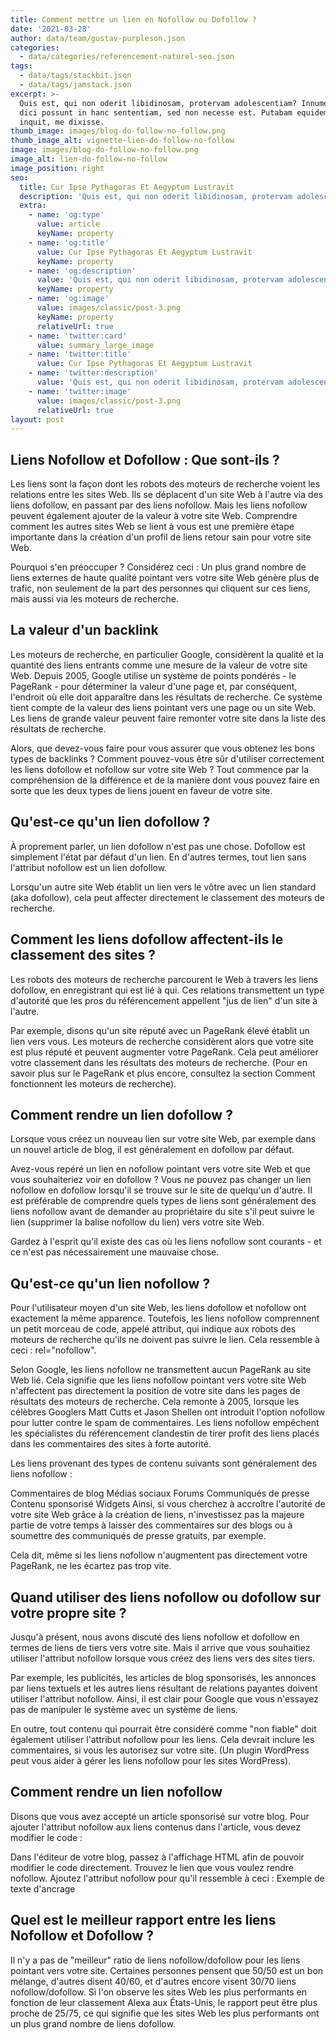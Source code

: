 ```yaml
---
title: Comment mettre un lien en Nofollow ou Dofollow ?
date: '2021-03-28'
author: data/team/gustav-purpleson.json
categories:
  - data/categories/referencement-naturel-seo.json
tags:
  - data/tags/stackbit.json
  - data/tags/jamstack.json
excerpt: >-
  Quis est, qui non oderit libidinosam, protervam adolescentiam? Innumerabilia
  dici possunt in hanc sententiam, sed non necesse est. Putabam equidem satis,
  inquit, me dixisse.
thumb_image: images/blog-do-follow-no-follow.png
thumb_image_alt: vignette-lien-do-follow-no-follow
image: images/blog-do-follow-no-follow.png
image_alt: lien-do-follow-no-follow
image_position: right
seo:
  title: Cur Ipse Pythagoras Et Aegyptum Lustravit
  description: 'Quis est, qui non oderit libidinosam, protervam adolescentiam'
  extra:
    - name: 'og:type'
      value: article
      keyName: property
    - name: 'og:title'
      value: Cur Ipse Pythagoras Et Aegyptum Lustravit
      keyName: property
    - name: 'og:description'
      value: 'Quis est, qui non oderit libidinosam, protervam adolescentiam'
      keyName: property
    - name: 'og:image'
      value: images/classic/post-3.png
      keyName: property
      relativeUrl: true
    - name: 'twitter:card'
      value: summary_large_image
    - name: 'twitter:title'
      value: Cur Ipse Pythagoras Et Aegyptum Lustravit
    - name: 'twitter:description'
      value: 'Quis est, qui non oderit libidinosam, protervam adolescentiam'
    - name: 'twitter:image'
      value: images/classic/post-3.png
      relativeUrl: true
layout: post
---
```

## Liens Nofollow et Dofollow : Que sont-ils ?

Les liens sont la façon dont les robots des moteurs de recherche voient les relations entre les sites Web. Ils se déplacent d'un site Web à l'autre via des liens dofollow, en passant par des liens nofollow. Mais les liens nofollow peuvent également ajouter de la valeur à votre site Web. Comprendre comment les autres sites Web se lient à vous est une première étape importante dans la création d'un profil de liens retour sain pour votre site Web.

Pourquoi s'en préoccuper ? Considérez ceci : Un plus grand nombre de liens externes de haute qualité pointant vers votre site Web génère plus de trafic, non seulement de la part des personnes qui cliquent sur ces liens, mais aussi via les moteurs de recherche.

## La valeur d'un backlink

Les moteurs de recherche, en particulier Google, considèrent la qualité et la quantité des liens entrants comme une mesure de la valeur de votre site Web. Depuis 2005, Google utilise un système de points pondérés - le PageRank - pour déterminer la valeur d'une page et, par conséquent, l'endroit où elle doit apparaître dans les résultats de recherche. Ce système tient compte de la valeur des liens pointant vers une page ou un site Web. Les liens de grande valeur peuvent faire remonter votre site dans la liste des résultats de recherche.

Alors, que devez-vous faire pour vous assurer que vous obtenez les bons types de backlinks ? Comment pouvez-vous être sûr d'utiliser correctement les liens dofollow et nofollow sur votre site Web ? Tout commence par la compréhension de la différence et de la manière dont vous pouvez faire en sorte que les deux types de liens jouent en faveur de votre site.

## Qu'est-ce qu'un lien dofollow ?

À proprement parler, un lien dofollow n'est pas une chose. Dofollow est simplement l'état par défaut d'un lien. En d'autres termes, tout lien sans l'attribut nofollow est un lien dofollow.

Lorsqu'un autre site Web établit un lien vers le vôtre avec un lien standard (aka dofollow), cela peut affecter directement le classement des moteurs de recherche.

## Comment les liens dofollow affectent-ils le classement des sites ?

Les robots des moteurs de recherche parcourent le Web à travers les liens dofollow, en enregistrant qui est lié à qui. Ces relations transmettent un type d'autorité que les pros du référencement appellent "jus de lien" d'un site à l'autre.

Par exemple, disons qu'un site réputé avec un PageRank élevé établit un lien vers vous. Les moteurs de recherche considèrent alors que votre site est plus réputé et peuvent augmenter votre PageRank. Cela peut améliorer votre classement dans les résultats des moteurs de recherche. (Pour en savoir plus sur le PageRank et plus encore, consultez la section Comment fonctionnent les moteurs de recherche).

## Comment rendre un lien dofollow ?

Lorsque vous créez un nouveau lien sur votre site Web, par exemple dans un nouvel article de blog, il est généralement en dofollow par défaut.

Avez-vous repéré un lien en nofollow pointant vers votre site Web et que vous souhaiteriez voir en dofollow ? Vous ne pouvez pas changer un lien nofollow en dofollow lorsqu'il se trouve sur le site de quelqu'un d'autre. Il est préférable de comprendre quels types de liens sont généralement des liens nofollow avant de demander au propriétaire du site s'il peut suivre le lien (supprimer la balise nofollow du lien) vers votre site Web.

Gardez à l'esprit qu'il existe des cas où les liens nofollow sont courants - et ce n'est pas nécessairement une mauvaise chose.

## Qu'est-ce qu'un lien nofollow ?

Pour l'utilisateur moyen d'un site Web, les liens dofollow et nofollow ont exactement la même apparence. Toutefois, les liens nofollow comprennent un petit morceau de code, appelé attribut, qui indique aux robots des moteurs de recherche qu'ils ne doivent pas suivre le lien. Cela ressemble à ceci : rel="nofollow".

Selon Google, les liens nofollow ne transmettent aucun PageRank au site Web lié. Cela signifie que les liens nofollow pointant vers votre site Web n'affectent pas directement la position de votre site dans les pages de résultats des moteurs de recherche. Cela remonte à 2005, lorsque les célèbres Googlers Matt Cutts et Jason Shellen ont introduit l'option nofollow pour lutter contre le spam de commentaires. Les liens nofollow empêchent les spécialistes du référencement clandestin de tirer profit des liens placés dans les commentaires des sites à forte autorité.

Les liens provenant des types de contenu suivants sont généralement des liens nofollow :

Commentaires de blog
Médias sociaux
Forums
Communiqués de presse
Contenu sponsorisé
Widgets
Ainsi, si vous cherchez à accroître l'autorité de votre site Web grâce à la création de liens, n'investissez pas la majeure partie de votre temps à laisser des commentaires sur des blogs ou à soumettre des communiqués de presse gratuits, par exemple.

Cela dit, même si les liens nofollow n'augmentent pas directement votre PageRank, ne les écartez pas trop vite.

## Quand utiliser des liens nofollow ou dofollow sur votre propre site ?

Jusqu'à présent, nous avons discuté des liens nofollow et dofollow en termes de liens de tiers vers votre site. Mais il arrive que vous souhaitiez utiliser l'attribut nofollow lorsque vous créez des liens vers des sites tiers.

Par exemple, les publicités, les articles de blog sponsorisés, les annonces par liens textuels et les autres liens résultant de relations payantes doivent utiliser l'attribut nofollow. Ainsi, il est clair pour Google que vous n'essayez pas de manipuler le système avec un système de liens.

En outre, tout contenu qui pourrait être considéré comme "non fiable" doit également utiliser l'attribut nofollow pour les liens. Cela devrait inclure les commentaires, si vous les autorisez sur votre site. (Un plugin WordPress peut vous aider à gérer les liens nofollow pour les sites WordPress).

## Comment rendre un lien nofollow

Disons que vous avez accepté un article sponsorisé sur votre blog. Pour ajouter l'attribut nofollow aux liens contenus dans l'article, vous devez modifier le code :

Dans l'éditeur de votre blog, passez à l'affichage HTML afin de pouvoir modifier le code directement.
Trouvez le lien que vous voulez rendre nofollow.
Ajoutez l'attribut nofollow pour qu'il ressemble à ceci :
Exemple de texte d'ancrage

## Quel est le meilleur rapport entre les liens Nofollow et Dofollow ?

Il n'y a pas de "meilleur" ratio de liens nofollow/dofollow pour les liens pointant vers votre site. Certaines personnes pensent que 50/50 est un bon mélange, d'autres disent 40/60, et d'autres encore visent 30/70 liens nofollow/dofollow. Si l'on observe les sites Web les plus performants en fonction de leur classement Alexa aux États-Unis, le rapport peut être plus proche de 25/75, ce qui signifie que les sites Web les plus performants ont un plus grand nombre de liens dofollow.
